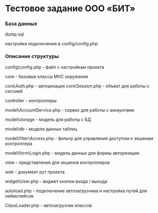 # Тестовое задание ООО «БИТ»

### База данных

dump.sql

настройки подключения в config/config.php

### Описание структуры

config\config.php - файл с настройкам проекта

core - базовые классы MVC окружения

core\Auth.php - авторизация
core\Session.php - объект для работы с сессией

controller - контроллеры

model\AccountService.php - сервис для работы с аккаунтами

model\storage - модель для работы с БД

model\db - модели данных таблиц

model\filter\Access.php - фильтр для управления доступом к экшенам контроллера

model\form\Login.php - модель данных для формы авторизации

view - представления для экшенов контроллеров

web - документ рут проекта

widget\User.php - виджет кнопки входа / выхода

autoload.php - подключение автозагрузчика и настройка путей для неймспейсов

ClassLoader.php - автозагрузчик классов
